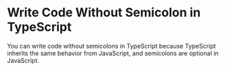 # Write Code Without Semicolon in TypeScript

You can write code without semicolons in TypeScript because TypeScript inherits the same behavior from JavaScript, and semicolons are optional in JavaScript.
